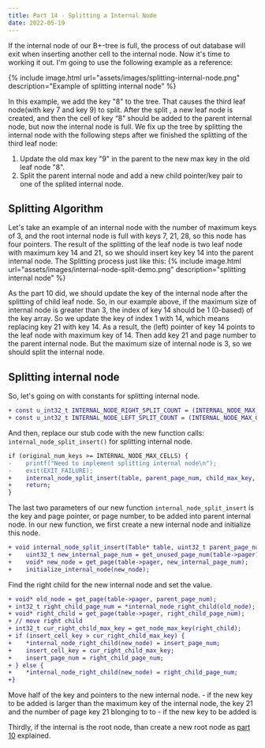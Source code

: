 ```yaml
---
title: Part 14 - Splitting a Internal Node
date: 2022-05-19
---
```


If the internal node of our B+-tree is full, the process of out database will exit when inserting another cell to the internal node. Now it's time to working it out. I'm going to use the following example as a reference:

{% include image.html url="assets/images/splitting-internal-node.png" description="Example of splitting internal node" %}

In this example, we add the key "8" to the tree. That causes the third leaf node(with key 7 and key 9) to split. After the split , a new leaf node is created, and then the cell of key “8” should be added to the parent internal node, but now the internal node is full. We fix up the tree by splitting the internal node with the following steps after we finished the splitting of the third leaf node:

1. Update the old max key "9" in the parent to the new max key in the old leaf node "8".
2. Split the parent internal node and add a new child pointer/key pair to one of the splited internal node.

## Splitting Algorithm

Let's take an example of an internal node with the number of maximum keys of 3, and the root internal node is full with keys 7, 21, 28, so this node has four pointers. The result of the splitting of the leaf node is two leaf node with maximum key 14 and 21, so we should insert key key 14 into the parent internal node. The Splitting process just like this:
{% include image.html url="assets/images/internal-node-split-demo.png" description="splitting internal node" %}

As the part 10 did, we should update the key of the internal node after the splitting of child leaf node. So, in our example above, if the maximum size of internal node is greater than 3, the index of key 14 should be 1 (0-based) of the key array. So we update the key of index 1 with 14, which means replacing key 21 with key 14. As a result, the (left) pointer of key 14 points to the leaf node with maximum key of 14. Then add key 21 and page number to the parent internal node. But the maximum size of internal node is 3, so we should split the internal node.

## Splitting internal node 

So, let's going on with constants for splitting internal node.
```diff
+ const u_int32_t INTERNAL_NODE_RIGHT_SPLIT_COUNT = (INTERNAL_NODE_MAX_CELLS + 1) / 2;
+ const u_int32_t INTERNAL_NODE_LEFT_SPLIT_COUNT = (INTERNAL_NODE_MAX_CELLS + 1) - INTERNAL_NODE_RIGHT_SPLIT_COUNT - 1;
```
 And then, replace our stub code with the new function calls: `internal_node_split_insert()` for splitting internal node. 

 ```diff
if (original_num_keys >= INTERNAL_NODE_MAX_CELLS) {
-    printf("Need to implement splitting internal node\n");
-    exit(EXIT_FAILURE);
+    internal_node_split_insert(table, parent_page_num, child_max_key, child_page_num);
+    return;
}
 ```

 The last two parameters of our new function `internal_node_split_insert` is the key and page pointer, or page number, to be added into parent internal node. In our new function, we first create a new internal node and initialize this node. 

 ```diff
+ void internal_node_split_insert(Table* table, uint32_t parent_page_num, uint32_t insert_cell_key, uint32_t insert_page_num) {
+    uint32_t new_internal_page_num = get_unused_page_num(table->pager);
+    void* new_node = get_page(table->pager, new_internal_page_num);
+    initialize_internal_node(new_node);
 ```
Find the right child for the new internal node and set the value.

```diff
+ void* old_node = get_page(table->pager, parent_page_num);
+ int32_t right_child_page_num = *internal_node_right_child(old_node);
+ void* right_child = get_page(table->pager, right_child_page_num);
+ // move right child
+ int32_t cur_right_child_max_key = get_node_max_key(right_child);
+ if (insert_cell_key > cur_right_child_max_key) {
+    *internal_node_right_child(new_node) = insert_page_num;
+    insert_cell_key = cur_right_child_max_key;
+    insert_page_num = right_child_page_num;
+ } else {
+    *internal_node_right_child(new_node) = right_child_page_num;
+}
```

 Move half of the key and pointers to the new internal node.
    - if the new key to be added is larger than the maximum key of the internal node, the key 21 and the number of page key 21 blonging to to 
    - if the new key to be added is 

Thirdly, if the internal is the root node, than create a new root node as [part 10](./part10.md) explained.

```diff

```




